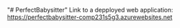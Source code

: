 "# PerfectBabysitter" 
Link to a depployed web application: https://perfectbabysitter-comp231s5g3.azurewebsites.net
